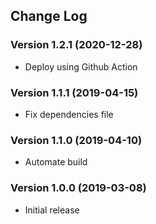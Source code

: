## Change Log
### Version 1.2.1 (2020-12-28)
- Deploy using Github Action
### Version 1.1.1 (2019-04-15)
- Fix dependencies file
### Version 1.1.0 (2019-04-10)
- Automate build
### Version 1.0.0 (2019-03-08)
- Initial release
